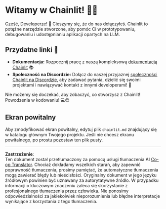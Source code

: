 <!--
CO_OP_TRANSLATOR_METADATA:
{
  "original_hash": "c49526c7abc56b0b5f1e835c1739f18e",
  "translation_date": "2025-08-30T10:44:50+00:00",
  "source_file": "11-agentic-protocols/code_samples/github-mcp/chainlit.md",
  "language_code": "pl"
}
-->
# Witamy w Chainlit! 🚀🤖

Cześć, Developerze! 👋 Cieszymy się, że do nas dołączyłeś. Chainlit to potężne narzędzie stworzone, aby pomóc Ci w prototypowaniu, debugowaniu i udostępnianiu aplikacji opartych na LLM.

## Przydatne linki 🔗

- **Dokumentacja:** Rozpocznij pracę z naszą kompleksową [dokumentacją Chainlit](https://docs.chainlit.io) 📚
- **Społeczność na Discordzie:** Dołącz do naszej przyjaznej [społeczności Chainlit na Discordzie](https://discord.gg/k73SQ3FyUh), aby zadawać pytania, dzielić się swoimi projektami i nawiązywać kontakt z innymi developerami! 💬

Nie możemy się doczekać, aby zobaczyć, co stworzysz z Chainlit! Powodzenia w kodowaniu! 💻😊

## Ekran powitalny

Aby zmodyfikować ekran powitalny, edytuj plik `chainlit.md` znajdujący się w katalogu głównym Twojego projektu. Jeśli nie chcesz ekranu powitalnego, po prostu pozostaw ten plik pusty.

---

**Zastrzeżenie**:  
Ten dokument został przetłumaczony za pomocą usługi tłumaczenia AI [Co-op Translator](https://github.com/Azure/co-op-translator). Chociaż dokładamy wszelkich starań, aby zapewnić poprawność tłumaczenia, prosimy pamiętać, że automatyczne tłumaczenia mogą zawierać błędy lub nieścisłości. Oryginalny dokument w jego języku źródłowym powinien być uznawany za autorytatywne źródło. W przypadku informacji o kluczowym znaczeniu zaleca się skorzystanie z profesjonalnego tłumaczenia przez człowieka. Nie ponosimy odpowiedzialności za jakiekolwiek nieporozumienia lub błędne interpretacje wynikające z korzystania z tego tłumaczenia.